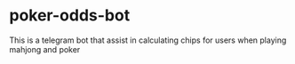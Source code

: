 # poker-odds-bot
This is a telegram bot that assist in calculating chips for users when playing mahjong and poker
